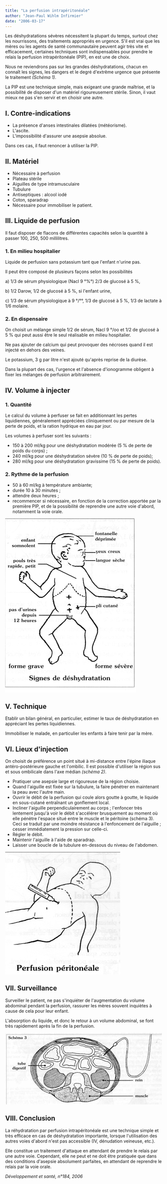 ```yaml
---
title: "La perfusion intrapéritonéale"
author: "Jean-Paul Wihlm Infirmier"
date: "2006-03-17"
---
```


<div class="teaser"><p>Les déshydratations sévères nécessitent la plupart du temps, surtout chez les nourrissons, des traitements appropriés en urgence. S'il est vrai que les mères ou les agents de santé communautaire peuvent agir très vite et efficacement, certaines techniques sont indispensables pour prendre le relais la perfusion intrapéritonéale (PIP), en est une de choix.</p></div>

Nous ne reviendrons pas sur les grandes déshydratations, chacun en connaît les signes, les dangers et le degré d'extrême urgence que présente le traitement *(Schéma 1).*

La PIP est une technique simple, mais exi­geant une grande maîtrise, et la possibilité de disposer d'un matériel rigoureusement stérile. Sinon, il vaut mieux ne pas s'en servir et en choisir une autre.

## I. Contre-indications

- La présence d'anses intestinales dilatées (météorisme).
- L'ascite.
- L'impossibilité d'assurer une asepsie absolue.

Dans ces cas, il faut renoncer à utiliser la PIP.

## II. Matériel

- Nécessaire à perfusion
- Plateau stérile
- Aiguilles de type intramusculaire
- Tubulure
- Antiseptiques : alcool iodé
- Coton, sparadrap
- Nécessaire pour immobiliser le patient.

## III. Liquide de perfusion

Il faut disposer de flacons de différentes capa­cités selon la quantité à passer 100, 250, 500 millilitres.

### 1. En milieu hospitalier

Liquide de perfusion sans potassium tant que l'enfant n'urine pas.

Il peut être composé de plusieurs façons selon les possibilités

a\) 1/3 de sérum physiologique (Nacl 9 °%°) 2/3 de glucosé à 5 %,

b\) 1/2 Darow, 1/2 de glucosé à 5 %, si l'enfant urine,

c\) 1/3 de sérum physiologique à 9 °/°°, 1/3 de glucosé à 5 %, 1/3 de lactate à 1/6 molaire.

### 2. En dispensaire

On choisit un mélange simple 1/2 de sérum, Nacl 9 °/oo et 1/2 de glucosé à 5 % qui peut aussi être le seul réalisable en milieu hospitalier.

Ne pas ajouter de calcium qui peut provoquer des nécroses quand il est injecté en dehors des veines.

Le potassium, 3 g par litre n'est ajouté qu'après reprise de la diurèse.

Dans la plupart des cas, l'urgence et l'absence d'ionogramme obligent à fixer les mélanges de perfusion arbitrairement.

## IV. Volume à injecter

### 1. Quantité

Le calcul du volume à perfuser se fait en addi­tionnant les pertes liquidiennes, généralement appréciées cliniquement ou par mesure de la perte de poids, et la ration hydrique en eau par jour.

Les volumes à perfuser sont les suivants :

- 150 à 200 ml/kg pour une déshydratation modérée (5 % de perte de poids du corps) ;
- 240 ml/kg pour une déshydratation sévère (10 % de perte de poids);
- 280 ml/kg pour une déshydratation gravis­sime (15 % de perte de poids).

### 2. Rythme de la perfusion

- 50 à 60 ml/kg à température ambiante;
- durée 10 à 30 minutes ;
- attendre deux heures ;
- recommencer si nécessaire, en fonction de la correction apportée par la première PIP, et de la possibilité de reprendre une autre voie d'abord, notamment la voie orale.

![](12020-1.jpg)

## V. Technique

Etablir un bilan général, en particulier, estimer le taux de déshydratation en appréciant les pertes liquidiennes.

Immobiliser le malade, en particulier les enfants à faire tenir par la mère.

## VI. Lieux d'injection

On choisit de préférence un point situé à mi-distance entre l'épine iliaque antéro-posté­rieure gauche et l'ombilic. Il est possible d'utili­ser la région sus et sous ombilicale dans l'axe médian *(schéma 2)*.

- Pratiquer une asepsie large et rigoureuse de la région choisie.
- Quand l'aiguille est fixée sur la tubulure, la faire pénétrer en maintenant la peau avec l'autre main.
- Ouvrir le débit de la perfusion qui coule alors goutte à goutte, le liquide en sous-cuta­né entraînant un gonflement local.
- Incliner l'aiguille perpendiculairement au corps ; l'enfoncer très lentement jusqu'à voir le débit s'accélérer brusquement au moment où elle pénètre l'espace situé entre le muscle et le péritoine (schéma 3). Ceci se traduit par une moindre résistance à l'enfoncement de l'aiguille ; cesser immédiatement la pres­sion sur celle-ci.
- Régler le débit.
- Maintenir l'aiguille à l'aide de sparadrap.
- Laisser une boucle de la tubulure en-dessous du niveau de l'abdomen.

![](12020-3.jpg)

## VII. Surveillance

Surveiller le patient, ne pas s'inquiéter de l'aug­mentation du volume abdominal pendant la perfusion, rassurer les mères souvent inquiètes à cause de cela pour leur enfant.

L'absorption du liquide, et donc le retour à un volume abdominal, se font très rapidement après la fin de la perfusion.

![](12020-6.jpg)

## VIII. Conclusion

La réhydratation par perfusion intrapérito­néale est une technique simple et très efficace en cas de déshydratation importante, lorsque l'utilisation des autres voies d'abord n'est pas accessible (IV, dénudation veineuse, etc.).

Elle constitue un traitement d'attaque en atten­dant de prendre le relais par une autre voie. Cependant, elle ne peut et ne doit être prati­quée que dans des conditions d'asepsie abso­lument parfaites, en attendant de reprendre le relais par la voie orale.

*Développement et santé, n°184, 2006*
